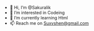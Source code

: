 - 👋 Hi, I’m @Sakuralik
- 👀 I’m interested in Codeing
- 🌱 I’m currently learning Html
- 📫 Reach me on Suxvshen@gmail.com

<!---
Sakuralik/Sakuralik is a ✨ special ✨ repository because its `README.md` (this file) appears on your GitHub profile.
You can click the Preview link to take a look at your changes.
--->
